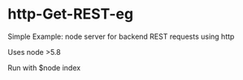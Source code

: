 # http-Get-REST-eg

Simple Example: node server for backend REST requests using http

Uses node >5.8

Run with $node index
